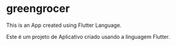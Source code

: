 # greengrocer

This is an App created using Flutter Language.

Este é um projeto de Aplicativo criado usando a linguagem Flutter.


